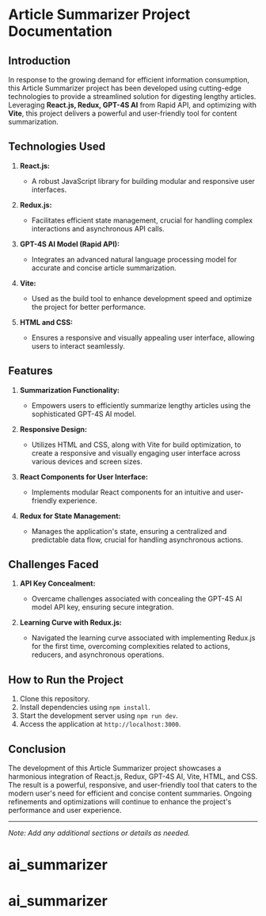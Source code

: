 # Article Summarizer Project Documentation

## Introduction

In response to the growing demand for efficient information consumption, this Article Summarizer project has been developed using cutting-edge technologies to provide a streamlined solution for digesting lengthy articles. Leveraging **React.js, Redux, GPT-4S AI** from Rapid API, and optimizing with **Vite**, this project delivers a powerful and user-friendly tool for content summarization.

## Technologies Used

1. **React.js:**
   - A robust JavaScript library for building modular and responsive user interfaces.

2. **Redux.js:**
   - Facilitates efficient state management, crucial for handling complex interactions and asynchronous API calls.

3. **GPT-4S AI Model (Rapid API):**
   - Integrates an advanced natural language processing model for accurate and concise article summarization.

4. **Vite:**
   - Used as the build tool to enhance development speed and optimize the project for better performance.

5. **HTML and CSS:**
   - Ensures a responsive and visually appealing user interface, allowing users to interact seamlessly.

## Features

1. **Summarization Functionality:**
   - Empowers users to efficiently summarize lengthy articles using the sophisticated GPT-4S AI model.

2. **Responsive Design:**
   - Utilizes HTML and CSS, along with Vite for build optimization, to create a responsive and visually engaging user interface across various devices and screen sizes.

3. **React Components for User Interface:**
   - Implements modular React components for an intuitive and user-friendly experience.

4. **Redux for State Management:**
   - Manages the application's state, ensuring a centralized and predictable data flow, crucial for handling asynchronous actions.

## Challenges Faced

1. **API Key Concealment:**
   - Overcame challenges associated with concealing the GPT-4S AI model API key, ensuring secure integration.

2. **Learning Curve with Redux.js:**
   - Navigated the learning curve associated with implementing Redux.js for the first time, overcoming complexities related to actions, reducers, and asynchronous operations.

## How to Run the Project

1. Clone this repository.
2. Install dependencies using `npm install`.
3. Start the development server using `npm run dev`.
4. Access the application at `http://localhost:3000`.

## Conclusion

The development of this Article Summarizer project showcases a harmonious integration of React.js, Redux, GPT-4S AI, Vite, HTML, and CSS. The result is a powerful, responsive, and user-friendly tool that caters to the modern user's need for efficient and concise content summaries. Ongoing refinements and optimizations will continue to enhance the project's performance and user experience.

---

*Note: Add any additional sections or details as needed.*

# ai_summarizer
# ai_summarizer
